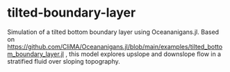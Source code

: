 # tilted-boundary-layer
Simulation of a tilted bottom boundary layer using Oceananigans.jl. Based on https://github.com/CliMA/Oceananigans.jl/blob/main/examples/tilted_bottom_boundary_layer.jl , this model explores upslope and downslope flow in a stratified fluid over sloping topography.
